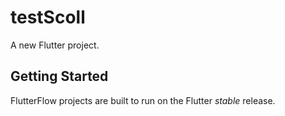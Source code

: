 # testScoll

A new Flutter project.

## Getting Started

FlutterFlow projects are built to run on the Flutter _stable_ release.
